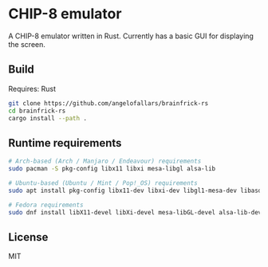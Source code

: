 # CHIP-8 emulator

A CHIP-8 emulator written in Rust. Currently has a basic GUI for displaying the screen.

## Build

Requires: Rust

```bash
git clone https://github.com/angelofallars/brainfrick-rs
cd brainfrick-rs
cargo install --path .
```

## Runtime requirements

```bash
# Arch-based (Arch / Manjaro / Endeavour) requirements
sudo pacman -S pkg-config libx11 libxi mesa-libgl alsa-lib

# Ubuntu-based (Ubuntu / Mint / Pop!_OS) requirements
sudo apt install pkg-config libx11-dev libxi-dev libgl1-mesa-dev libasound2-dev

# Fedora requirements
sudo dnf install libX11-devel libXi-devel mesa-libGL-devel alsa-lib-devel
```

## License

MIT
